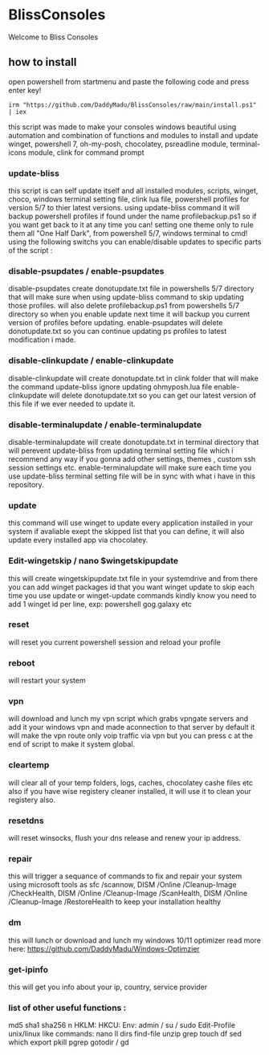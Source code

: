 # BlissConsoles
Welcome to Bliss Consoles 
## how to install
open powershell from startmenu and paste the following code and press enter key!
```
irm "https://github.com/DaddyMadu/BlissConsoles/raw/main/install.ps1" | iex
```
this script was made to make your consoles windows beautiful 
using automation and combination of functions and modules to install and update winget, powershell 7, oh-my-posh, chocolatey, psreadline module, terminal-icons module, clink for command prompt
### update-bliss 
 this script is can self update itself and all installed modules, scripts, winget, choco, windows terminal setting file, clink lua file, powershell profiles for version 5/7 to thier latest versions.
using update-bliss command it will backup powershell profiles if found under the name profilebackup.ps1 so if you want get back to it at any time you can!
setting one theme only to rule them all "One Half Dark", from powershell 5/7, windows terminal to cmd!
using the following switchs you can enable/disable updates to specific parts of the script :
### disable-psupdates / enable-psupdates
disable-psupdates create donotupdate.txt file in powershells 5/7 directory that will make sure when using update-bliss command to skip updating those profiles.
will also delete profilebackup.ps1 from powershells 5/7 directory so when you enable update next time it will backup you current version of profiles before updating.
enable-psupdates will delete donotupdate.txt so you can continue updating ps profiles to latest modification i made.
### disable-clinkupdate / enable-clinkupdate
disable-clinkupdate will create donotupdate.txt in clink folder that will make the command update-bliss ignore updating ohmyposh.lua file 
enable-clinkupdate will delete donotupdate.txt so you can get our latest version of this file if we ever needed to update it.
### disable-terminalupdate / enable-terminalupdate
disable-terminalupdate will create donotupdate.txt in terminal directory that will perevent update-bliss from updating terminal setting file which i recommend any way if you gonna add other settings, themes , custom ssh session settings etc. 
enable-terminalupdate will make sure each time you use update-bliss terminal setting file will be in sync with what i have in this repository.
### update
this command will use winget to update every application installed in your system if avaliable exept the skipped list that you can define, it will also update every installed app via chocolatey.
### Edit-wingetskip / nano $wingetskipupdate
this will create wingetskipupdate.txt file in your systemdrive and from there you can add winget packages id that you want winget update to skip each time you use update or winget-update commands 
kindly know you need to add 1 winget id per line, exp:
powershell
gog.galaxy
etc
### reset
will reset you current powershell session and reload your profile 
### reboot
will restart your system
### vpn
will download and lunch my vpn script which grabs vpngate servers and add it your windows vpn and made aconnection to that server by default it will make the vpn route only voip traffic via vpn but you can press c at the end of script to make it system global.
### cleartemp
will clear all of your temp folders, logs, caches, chocolatey cashe files etc also if you have wise registery cleaner installed, it will use it to clean your registery also.
### resetdns
will reset winsocks, flush your dns release and renew your ip address.
### repair
this will trigger a sequance of commands to fix and repair your system using microsoft tools as sfc /scannow, DISM /Online /Cleanup-Image /CheckHealth, DISM /Online /Cleanup-Image /ScanHealth, DISM /Online /Cleanup-Image /RestoreHealth to keep your installation healthy
### dm
this will lunch or download and lunch my windows 10/11 optimizer read more here: https://github.com/DaddyMadu/Windows-Optimzier 
### get-ipinfo
this will get you info about your ip, country, service provider
### list of other useful functions :
md5
sha1
sha256
n
HKLM:
HKCU:
Env:
admin / su / sudo
Edit-Profile
unix/linux like commands:
nano
ll
dirs
find-file
unzip
grep
touch
df
sed
which
export
pkill
pgrep
gotodir / gd
